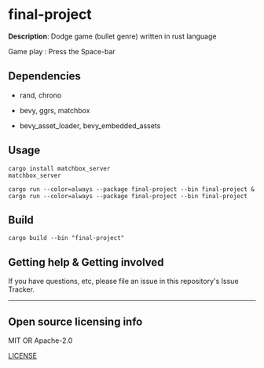 # final-project

**Description**:  Dodge game (bullet genre) written in rust language

Game play : Press the Space-bar

## Dependencies

* rand, chrono

* bevy, ggrs, matchbox

* bevy_asset_loader, bevy_embedded_assets

## Usage

```shell
cargo install matchbox_server
matchbox_server
```

```shell
cargo run --color=always --package final-project --bin final-project &
cargo run --color=always --package final-project --bin final-project
```

## Build

```shell
cargo build --bin "final-project"
```

## Getting help & Getting involved

If you have questions, etc, please file an issue in this repository's Issue Tracker.

----

## Open source licensing info

MIT OR Apache-2.0

[LICENSE](LICENSE)